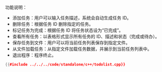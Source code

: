 功能说明：

- 添加任务：用户可以输入任务描述，系统会自动生成任务 ID。
- 删除任务：根据任务 ID 删除指定的任务。
- 标记任务为完成：根据任务 ID 将任务状态设为“已完成”。
- 查看所有任务：以表格形式显示所有任务的 ID、描述和状态（完成或待办）。
- 保存任务到文件：用户可以将当前任务列表保存到指定文件。
- 从文件加载任务：从指定文件加载任务数据，并展示到当前任务列表中。
- 退出程序：程序终止。

```cpp
{{#include ../../../code/standalone/c++/todolist.cpp}}
```